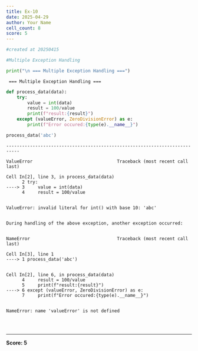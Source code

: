 ```yaml
---
title: Ex-10
date: 2025-04-29
author: Your Name
cell_count: 8
score: 5
---
```


```python
#created at 20250415
```


```python
#Multiple Exception Handling 
```


```python
print("\n === Multiple Exception Handling ===")
```

    
     === Multiple Exception Handling ===



```python
def process_data(data):
    try:
        value = int(data)
        result = 100/value
        print(f"result:{result}")
    except (valueError, ZeroDivisionError) as e:
        print(f"Error occured:{type(e).__name__}")
```


```python
process_data('abc')
```


    ---------------------------------------------------------------------------

    ValueError                                Traceback (most recent call last)

    Cell In[2], line 3, in process_data(data)
          2 try:
    ----> 3     value = int(data)
          4     result = 100/value


    ValueError: invalid literal for int() with base 10: 'abc'

    
    During handling of the above exception, another exception occurred:


    NameError                                 Traceback (most recent call last)

    Cell In[3], line 1
    ----> 1 process_data('abc')


    Cell In[2], line 6, in process_data(data)
          4     result = 100/value
          5     print(f"result:{result}")
    ----> 6 except (valueError, ZeroDivisionError) as e:
          7     print(f"Error occured:{type(e).__name__}")


    NameError: name 'valueError' is not defined



```python

```


```python


```


```python

```


---
**Score: 5**